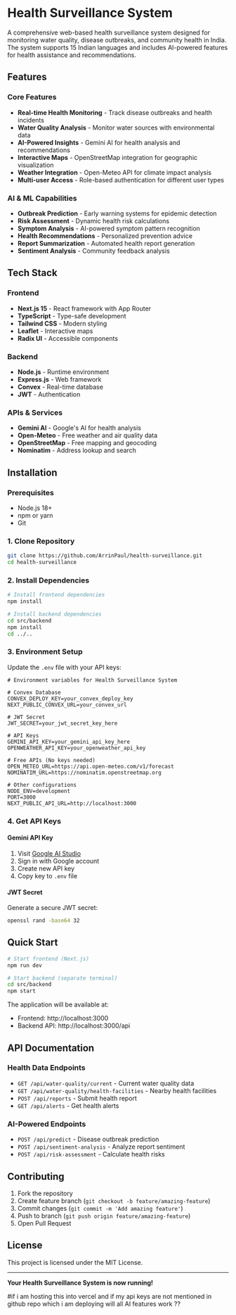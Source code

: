 # Health Surveillance System

A comprehensive web-based health surveillance system designed for monitoring water quality, disease outbreaks, and community health in India. The system supports 15 Indian languages and includes AI-powered features for health assistance and recommendations.

## Features

### Core Features
- **Real-time Health Monitoring** - Track disease outbreaks and health incidents
- **Water Quality Analysis** - Monitor water sources with environmental data
- **AI-Powered Insights** - Gemini AI for health analysis and recommendations
- **Interactive Maps** - OpenStreetMap integration for geographic visualization
- **Weather Integration** - Open-Meteo API for climate impact analysis
- **Multi-user Access** - Role-based authentication for different user types

### AI & ML Capabilities
- **Outbreak Prediction** - Early warning systems for epidemic detection
- **Risk Assessment** - Dynamic health risk calculations
- **Symptom Analysis** - AI-powered symptom pattern recognition
- **Health Recommendations** - Personalized prevention advice
- **Report Summarization** - Automated health report generation
- **Sentiment Analysis** - Community feedback analysis

##  Tech Stack

### Frontend
- **Next.js 15** - React framework with App Router
- **TypeScript** - Type-safe development
- **Tailwind CSS** - Modern styling
- **Leaflet** - Interactive maps
- **Radix UI** - Accessible components

### Backend
- **Node.js** - Runtime environment
- **Express.js** - Web framework
- **Convex** - Real-time database
- **JWT** - Authentication

### APIs & Services
- **Gemini AI** - Google's AI for health analysis
- **Open-Meteo** - Free weather and air quality data
- **OpenStreetMap** - Free mapping and geocoding
- **Nominatim** - Address lookup and search

## Installation

### Prerequisites
- Node.js 18+ 
- npm or yarn
- Git

### 1. Clone Repository
```bash
git clone https://github.com/ArrinPaul/health-surveillance.git
cd health-surveillance
```

### 2. Install Dependencies
```bash
# Install frontend dependencies
npm install

# Install backend dependencies
cd src/backend
npm install
cd ../..
```

### 3. Environment Setup
Update the `.env` file with your API keys:

```env
# Environment variables for Health Surveillance System

# Convex Database
CONVEX_DEPLOY_KEY=your_convex_deploy_key
NEXT_PUBLIC_CONVEX_URL=your_convex_url

# JWT Secret
JWT_SECRET=your_jwt_secret_key_here

# API Keys
GEMINI_API_KEY=your_gemini_api_key_here
OPENWEATHER_API_KEY=your_openweather_api_key

# Free APIs (No keys needed)
OPEN_METEO_URL=https://api.open-meteo.com/v1/forecast
NOMINATIM_URL=https://nominatim.openstreetmap.org

# Other configurations
NODE_ENV=development
PORT=3000
NEXT_PUBLIC_API_URL=http://localhost:3000
```

### 4. Get API Keys

#### Gemini API Key
1. Visit [Google AI Studio](https://makersuite.google.com/app/apikey)
2. Sign in with Google account
3. Create new API key
4. Copy key to `.env` file

#### JWT Secret
Generate a secure JWT secret:
```bash
openssl rand -base64 32
```

##  Quick Start

```bash
# Start frontend (Next.js)
npm run dev

# Start backend (separate terminal)
cd src/backend
npm start
```

The application will be available at:
- Frontend: http://localhost:3000
- Backend API: http://localhost:3000/api

##  API Documentation

### Health Data Endpoints
- `GET /api/water-quality/current` - Current water quality data
- `GET /api/water-quality/health-facilities` - Nearby health facilities
- `POST /api/reports` - Submit health report
- `GET /api/alerts` - Get health alerts

### AI-Powered Endpoints
- `POST /api/predict` - Disease outbreak prediction
- `POST /api/sentiment-analysis` - Analyze report sentiment
- `POST /api/risk-assessment` - Calculate health risks

##  Contributing

1. Fork the repository
2. Create feature branch (`git checkout -b feature/amazing-feature`)
3. Commit changes (`git commit -m 'Add amazing feature'`)
4. Push to branch (`git push origin feature/amazing-feature`)
5. Open Pull Request

##  License

This project is licensed under the MIT License.

---

**Your Health Surveillance System is now running!**


#if i am hosting this into vercel and if my api keys are not mentioned in github repo which i am deploying 
will all AI features work ??